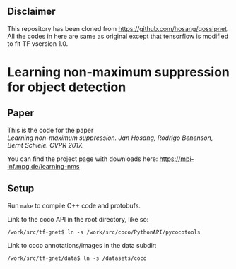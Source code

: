 ## Disclaimer

This repository has been cloned from https://github.com/hosang/gossipnet.
All the codes in here are same as original except that tensorflow is modified to fit TF vsersion 1.0.

# Learning non-maximum suppression for object detection
## Paper

This is the code for the paper  
_Learning non-maximum suppression. Jan Hosang, Rodrigo Benenson, Bernt Schiele. CVPR 2017._

You can find the project page with downloads here: https://mpi-inf.mpg.de/learning-nms

## Setup

Run `make` to compile C++ code and protobufs.

Link to the coco API in the root directory, like so:
```
/work/src/tf-gnet$ ln -s /work/src/coco/PythonAPI/pycocotools
```

Link to coco annotations/images in the data subdir:
```
/work/src/tf-gnet/data$ ln -s /datasets/coco
```

